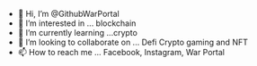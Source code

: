 - 👋 Hi, I’m @GithubWarPortal
- 👀 I’m interested in ... blockchain
- 🌱 I’m currently learning ...crypto
- 💞️ I’m looking to collaborate on ... Defi Crypto gaming and NFT
- 📫 How to reach me ... Facebook, Instagram, War Portal

<!---
GithubWarPortal/GithubWarPortal is a ✨ special ✨ repository because its `README.md` (this file) appears on your GitHub profile.
You can click the Preview link to take a look at your changes.
--->
